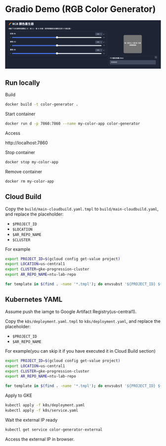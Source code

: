 # Gradio Demo (RGB Color Generator)

![](./doc/screenshot.jpg)

## Run locally

Build

```bash
docker build -t color-generator .
```

Start container

```bash
docker run d -p 7860:7860 --name my-color-app color-generator
```

Access

http://localhost:7860

Stop container

```bash
docker stop my-color-app
```

Remove container

```bash
docker rm my-color-app
```

## Cloud Build

Copy the `build/main-cloudbuild.yaml.tmpl` to `build/main-cloudbuild.yaml`, and replace the placeholder:
- `$PROJECT_ID`
- `$LOCATION`
- `$AR_REPO_NAME`
- `$CLUSTER`

For example

```bash
export PROJECT_ID=$(gcloud config get-value project)
export LOCATION=us-central1
export CLUSTER=gke-progression-cluster
export AR_REPO_NAME=ntu-lab-repo
```

```bash
for template in $(find . -name '*.tmpl'); do envsubst '${PROJECT_ID} ${LOCATION} ${CLUSTER} ${AR_REPO_NAME}' < ${template} > ${template%.*}; done
```

## Kubernetes YAML

Assume push the iamge to Google Artifact Registry(us-central1).

Copy the `k8s/deployment.yaml.tmpl` to `k8s/deployment.yaml`, and replace the placeholder:
- `$PROJECT_ID`
- `$AR_REPO_NAME`

For example(you can skip it if you have executed it in Cloud Build section)

```bash
export PROJECT_ID=$(gcloud config get-value project)
export LOCATION=us-central1
export CLUSTER=gke-progression-cluster
export AR_REPO_NAME=ntu-lab-repo
```

```bash
for template in $(find . -name '*.tmpl'); do envsubst '${PROJECT_ID} ${LOCATION} ${CLUSTER} ${AR_REPO_NAME}' < ${template} > ${template%.*}; done
```

Apply to GKE

```bash
kubectl apply -f k8s/deployment.yaml
kubectl apply -f k8s/service.yaml
```

Wait the external IP ready

```bash
kubectl get service color-generator-external
```

Access the external IP in browser.
